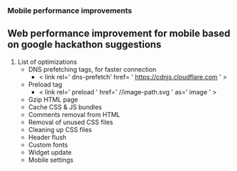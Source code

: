### Mobile performance improvements
## Web performance improvement for mobile based on google hackathon suggestions

1. List of optimizations
    * DNS prefetching tags, for faster connection
        * < link rel=' dns-prefetch'  href= ' https://cdnjs.cloudflare.com ' >
    * Preload tag 
        * < link rel=' preload ' href=' //image-path.svg ' as=' image ' >
    * Gzip HTML page
    * Cache CSS & JS bundles
    * Comments removal from HTML
    * Removal of unused CSS files
    * Cleaning up CSS files 
    * Header flush
    * Custom fonts
    * Widget update
    * Mobile settings
